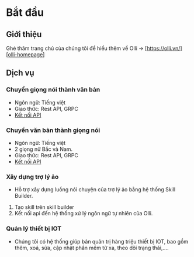 # Bắt đầu
## Giới thiệu
Ghé thăm trang chủ của chúng tôi để hiểu thêm về Olli -> [https://olli.vn/][olli-homepage]

## Dịch vụ
### Chuyển giọng nói thành văn bản
- Ngôn ngữ: Tiếng việt
- Giao thức: Rest API, GRPC
- [Kết nối API][speech-to-text-api-ref]

### Chuyển văn bản thành giọng nói
- Ngôn ngữ: Tiếng việt
- 2 giọng nữ Bắc và Nam.
- Giao thức: Rest API, GRPC
- [Kết nối API][text-to-speech-api-ref]

### Xây dựng trợ lý ảo
- Hỗ trợ xây dựng luồng nói chuyện của trợ lý ảo bằng hệ thống Skill Builder.
1. Tạo skill trên skill builder
2. Kết nối api đến hệ thống xử lý ngôn ngữ tự nhiên của Olli.

### Quản lý thiết bị IOT
- Chúng tôi có hệ thống giúp bản quản trị hàng triệu thiết bị IOT, bao gồm thêm, xoá, sửa, cập nhật phần mềm từ xa, theo dõi trạng thái,....


[olli-homepage]: https://olli.vn
[speech-to-text-api-ref]: /speech-to-text/introduction.html
[text-to-speech-api-ref]: /text-to-speech/introduction.html
